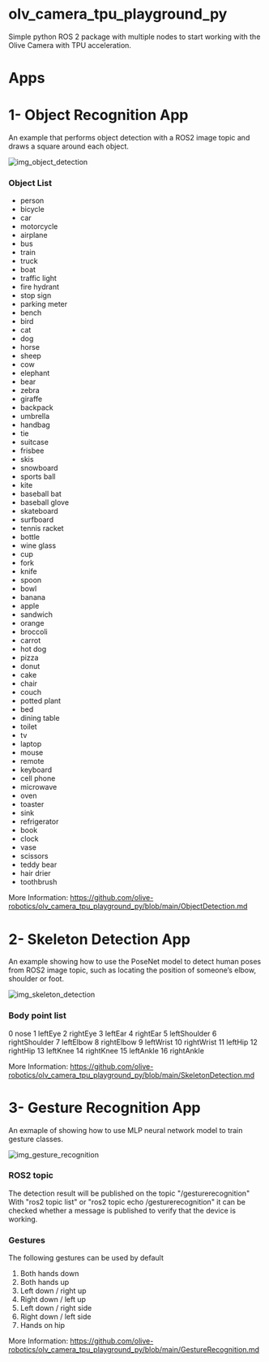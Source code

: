 # olv_camera_tpu_playground_py
Simple python ROS 2 package with multiple nodes to start working with the Olive Camera with TPU acceleration. 

# Apps 

# 1- Object Recognition App
An example that performs object detection with a ROS2 image topic and draws a square around each object. 

![img_object_detection](https://github.com/olive-robotics/olv_camera_tpu_playground_py/assets/5897501/166cda6f-37e7-43a0-8ac1-754c82cbd4dd)

### Object List
* person
* bicycle
* car
* motorcycle
* airplane
* bus
* train
* truck
* boat
* traffic light
* fire hydrant
* stop sign
* parking meter
* bench
* bird
* cat
* dog
* horse
* sheep
* cow
* elephant
* bear
* zebra
* giraffe
* backpack
* umbrella
* handbag
* tie
* suitcase
* frisbee
* skis
* snowboard
* sports ball
* kite
* baseball bat
* baseball glove
* skateboard
* surfboard
* tennis racket
* bottle
* wine glass
* cup
* fork
* knife
* spoon
* bowl
* banana
* apple
* sandwich
* orange
* broccoli
* carrot
* hot dog
* pizza
* donut
* cake
* chair
* couch
* potted plant
* bed
* dining table
* toilet
* tv
* laptop
* mouse
* remote
* keyboard
* cell phone
* microwave
* oven
* toaster
* sink
* refrigerator
* book
* clock
* vase
* scissors
* teddy bear
* hair drier
* toothbrush

More Information:
https://github.com/olive-robotics/olv_camera_tpu_playground_py/blob/main/ObjectDetection.md

# 2- Skeleton Detection App
An example showing how to use the PoseNet model to detect human poses from ROS2 image topic, such as locating the position of someone’s elbow, shoulder or foot.

![img_skeleton_detection](https://github.com/olive-robotics/olv_camera_tpu_playground_py/assets/5897501/15bbbcb8-b523-4865-ada3-1ff0c2396023)

### Body point list
0	nose
1	leftEye
2	rightEye
3	leftEar
4	rightEar
5	leftShoulder
6	rightShoulder
7	leftElbow
8	rightElbow
9	leftWrist
10	rightWrist
11	leftHip
12	rightHip
13	leftKnee
14	rightKnee
15	leftAnkle
16	rightAnkle

More Information:
https://github.com/olive-robotics/olv_camera_tpu_playground_py/blob/main/SkeletonDetection.md

# 3- Gesture Recognition App
An exmaple of showing how to use MLP neural network model to train gesture classes.

![img_gesture_recognition](https://github.com/olive-robotics/olv_camera_tpu_playground_py/assets/5897501/2f1dda5e-51bc-43af-93a2-f22f5d41355b)

### ROS2 topic
The detection result will be published on the topic "/gesturerecognition"
With "ros2 topic list" or "ros2 topic echo /gesturerecognition" it can be checked whether a message is published to verify that the device is working.

### Gestures
The following gestures can be used by default

1) Both hands down
2) Both hands up
3) Left down / right up
4) Right down / left up
5) Left down / right side
6) Right down / left side
7) Hands on hip

More Information:
https://github.com/olive-robotics/olv_camera_tpu_playground_py/blob/main/GestureRecognition.md
